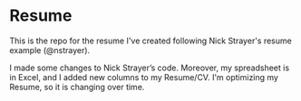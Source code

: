 # Resume

This is the repo for the resume I've created following Nick Strayer's resume example (@nstrayer).

I made some changes to Nick Strayer’s code. Moreover, my spreadsheet is in Excel, and I added new columns to my Resume/CV. I'm optimizing my Resume, so it is changing over time.

